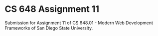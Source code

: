 # CS 648 Assignment 11

Submission for Assignment 11 of CS 648.01 - Modern Web Development Frameworks of San Diego State University.